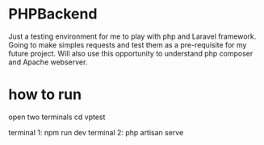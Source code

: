 # PHPBackend
Just a testing environment for me to play with php and Laravel framework. Going to make simples requests and test them as a pre-requisite for my future project. Will also use this opportunity to understand php composer and Apache webserver.

# how to run 
open two terminals
cd vptest

terminal 1: npm run dev
terminal 2: php artisan serve
